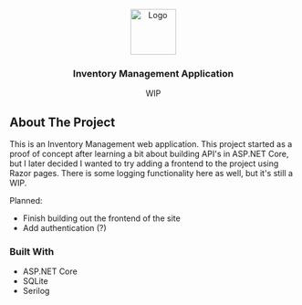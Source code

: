 <!-- PROJECT LOGO -->
<br />
<div align="center">
  <a href="https://github.com/tokenAPIguy/InventoryMGMT-">
    <img src="images/logo.png" alt="Logo" width="80" height="80">
  </a>

  <h3 align="center">Inventory Management Application</h3>

  <p align="center">
    WIP  
  </p>
</div>


<!-- ABOUT THE PROJECT -->
## About The Project

This is an Inventory Management web application. This project started as a proof of concept after learning a bit about building API's in ASP.NET Core, but I later decided I wanted to try adding a frontend to the project using Razor pages. 
There is some logging functionality here as well, but it's still a WIP. 

Planned:
* Finish building out the frontend of the site 
* Add authentication (?) 

### Built With
* ASP.NET Core 
* SQLite
* Serilog 
